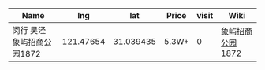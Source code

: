 Name | lng | lat | Price | visit | Wiki 
-- | -- | -- | -- | -- | --
闵行 吴泾 象屿招商公园1872 | 121.47654 | 31.039435 | 5.3W+ | 0 | [象屿招商公园1872](https://junxnone.github.io/F/#/0032_%E4%B8%80%E6%89%8B%E6%88%BF_%E9%97%B5%E8%A1%8C%E5%90%B4%E6%B3%BE_%E8%B1%A1%E5%B1%BF%E6%8B%9B%E5%95%86%E5%85%AC%E5%9B%AD1872)
